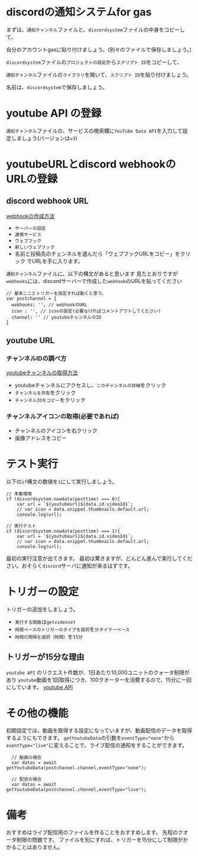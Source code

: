# discordの通知システムfor gas

まずは、``通知チャンネル``ファイルと、``discordsystem``ファイルの中身をコピーして、 

自分のアカウントgasに貼り付けましょう。(別々のファイルで保存しましょう。)  

``discordsystem``ファイルの``プロジェクトの設定``から``スクリプト ID``をコピーして、 

``通知チャンネル``ファイルの``ライブラリ``を開いて、``スクリプト ID``を貼り付けましょう。 

名前は、``discordsystem``で保存しましょう。

# youtube API の登録
``通知チャンネル``ファイルの、サービスの検索欄に``YouTube Data API``を入力して設定しましょう(バージョンは``v3``)

# youtubeURLとdiscord webhookのURLの登録
## discord webhook URL
[webhookの作成方法](https://zenn.dev/lambta/articles/5edbda4ccb1ec6)
* ``サーバーの設定``
* ``連携サービス``
* ``ウェブフック``
* ``新しいウェブフック``
* 名前と投稿先のチェンネルを選んだら「ウェブフックURLをコピー」をクリック
でURLを手に入ります。

``通知チャンネル``ファイルに、以下の構文があると思います
見たとおりですが``webhooks``には、discordサーバーで作成した``webhook``のURLを貼ってください

```通知チャンネル(15行目)
// 基本こことトリガーを設定すれば動くと思う。
var postchannel = {
  webhooks: '', // webhookのURL
  icon : '', // iconの設定(必要なければコメントアウトしてください)
  channel: '' // youtubeチャンネルのID
}
```
## youtube URL
### チャンネルIDの調べ方
[youtubeチャンネルの取得方法](https://reposub.jp/blogs/tips/youtube_channel_id?srsltid=AfmBOops7bhgTrXAWZ07lyqQM3A0_F9b_0vO2eFn78xwN6PZ5hm5z1Ug)

* youtubeチャンネルにアクセスし、``このチャンネルの詳細``をクリック
* ``チャンネルを共有``をクリック
* ``チャンネルIDをコピー``をクリック

### チャンネルアイコンの取得(必要であれば)
* チャンネルのアイコンを右クリック
* 画像アドレスをコピー

# テスト実行
以下の``if``構文の数値を``1``にして実行しましょう。

```通知チャンネル(42行目)
// 本番環境
if (discordsystem.nowdata(posttime) === 0){
    var url = `${youtubeurl}${data.id.videoId}`;
    // var icon = data.snippet.thumbnails.default.url;
    console.log(url);

// 実行テスト
if (discordsystem.nowdata(posttime) === 1){ 
    var url = `${youtubeurl}${data.id.videoId}`;
    // var icon = data.snippet.thumbnails.default.url;
    console.log(url);
```
最初の実行注意が出てきます。
最初は驚きますが、どんどん進んで実行してください。おそらく``discord``サーバに通知が来るはずです。

# トリガーの設定
トリガーの追加をしましょう。
* ``実行する関数``は``getvideoset``
* ``時間ベースのトリガーのタイプを選択``を``分タイマーベース``
* ``時間の間隔を選択（時間）``を``15分``

## トリガーが15分な理由
``youtube API`` のリクエスト件数が、1日あたり10,000ユニットのクォータ制限があり
``youtube``動画を1回取得につき、100クオーターを消費するので、15分に一回にしています。
[youtube API](https://developers.google.com/youtube/v3/determine_quota_cost?hl=ja)

# その他の機能
初期設定では、動画を取得する設定になっていますが、動画配信のデータを取得するようにもできます。
``getYoutubeData``の引数を``eventType="none"``から``eventType="live"``に変えることで、ライブ配信の通知をすることができます。
```通知チャンネル(29行目)
  // 動画の場合
  var datas = await getYoutubeData(postchannel.channel,eventType="none");

  // 配信の場合
  var datas = await getYoutubeData(postchannel.channel,eventType="live");  
```

# 備考
おすすめはライブ配信用のファイルを作ることをおすすめします。
先程のクオータ制限の問題です。
ファイルを別にすれば、トリガーを15分にして制限がかかることはありません。
